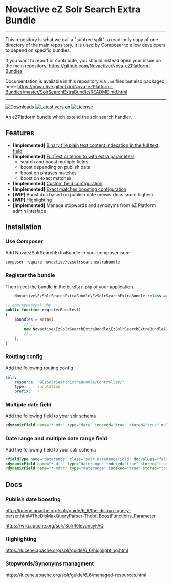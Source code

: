 # Novactive eZ Solr Search Extra Bundle

----

This repository is what we call a "subtree split": a read-only copy of one directory of the main repository. 
It is used by Composer to allow developers to depend on specific bundles.

If you want to report or contribute, you should instead open your issue on the main repository: https://github.com/Novactive/Nova-eZPlatform-Bundles

Documentation is available in this repository via `.md` files but also packaged here: https://novactive.github.io/Nova-eZPlatform-Bundles/master/SolrSearchExtraBundle/README.md.html

----

[![Downloads](https://img.shields.io/packagist/dt/novactive/ezsolrsearchextrabundle.svg?style=flat-square)](https://packagist.org/packages/novactive/ezsolrsearchextrabundle)
[![Latest version](https://img.shields.io/github/release/Novactive/NovaeZSolrSearchExtraBundle.svg?style=flat-square)](https://github.com/Novactive/NovaeZSolrSearchExtraBundle/releases)
[![License](https://img.shields.io/packagist/l/novactive/ezsolrsearchextrabundle.svg?style=flat-square)](LICENSE)

An eZPlatform bundle which extend the solr search handler.
 
## Features

- **[Implemented]** [Binary file plain text content indexation in the full text field](./doc/file_indexation.md)
- **[Implemented]** [FullText criterion to with extra parameters](./doc/fulltext_criterion.md)
    - search and boost multiple fields
    - boost depending on publish date
    - boost on phrases matches
    - boost on exact matches
- **[Implemented]** [Custom field configuration](./doc/custom_fields.md)
- **[Implemented]** [Exact matches boosting configuration](./doc/exact_match_boost.md)
- **[WIP]** Boost doc based on publish date (newer docs score higher)
- **[WIP]** Highlighting 
- **[Implemented]** Manage stopwords and synonyms from eZ Platform admin interface

## Installation

### Use Composer

Add NovaeZSolrSearchExtraBundle in your composer.json:

```bash
composer require novactive/ezsolrsearchextrabundle
```

### Register the bundle

Then inject the bundle in the `bundles.php` of your application.

```php
    Novactive\EzSolrSearchExtraBundle\EzSolrSearchExtraBundle::class => [ 'all'=> true ],
```

```php
// app/AppKernel.php
public function registerBundles()
{
    $bundles = array(
        // ...
        new Novactive\EzSolrSearchExtraBundle\EzSolrSearchExtraBundle(),
        // ...
    );
}
```

### Routing config

Add the following routing config

```yaml
solr:
    resource: "@EzSolrSearchExtraBundle/Controller/"
    type:     annotation
    prefix:   /
```

### Multiple date field

Add the following field to your solr schema

```xml
<dynamicField name="*_mdt" type="date" indexed="true" stored="true" multiValued="true"/>
```

### Date range and multiple date range field

Add the following field to your solr schema

```xml
<fieldType name="daterange" class="solr.DateRangeField" docValues="false"/>
<dynamicField name="*_dtr" type="daterange" indexed="true" stored="true"/>
<dynamicField name="*_mdtr" type="daterange" indexed="true" stored="true" multiValued="true"/>
```

## Docs
### Publish date boosting
http://lucene.apache.org/solr/guide/6_6/the-dismax-query-parser.html#TheDisMaxQueryParser-Thebf_BoostFunctions_Parameter

https://wiki.apache.org/solr/SolrRelevancyFAQ

### Highlighting
https://lucene.apache.org/solr/guide/6_6/highlighting.html

### Stopwords/Synonyms managment
https://lucene.apache.org/solr/guide/6_6/managed-resources.html
